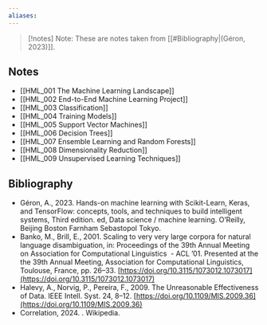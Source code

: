 ```yaml
---
aliases:
---
```

>[!notes] Note:
>These are notes taken from [[#Bibliography|(Géron, 2023)]].

## Notes
- [[HML_001 The Machine Learning Landscape]]
- [[HML_002 End-to-End Machine Learning Project]]
- [[HML_003 Classification]]
- [[HML_004 Training Models]]
- [[HML_005 Support Vector Machines]]
- [[HML_006 Decision Trees]]
- [[HML_007 Ensemble Learning and Random Forests]]
- [[HML_008 Dimensionality Reduction]]
- [[HML_009 Unsupervised Learning Techniques]]

## Bibliography
- Géron, A., 2023. Hands-on machine learning with Scikit-Learn, Keras, and TensorFlow: concepts, tools, and techniques to build intelligent systems, Third edition. ed, Data science / machine learning. O’Reilly, Beijing Boston Farnham Sebastopol Tokyo.
- Banko, M., Brill, E., 2001. Scaling to very very large corpora for natural language disambiguation, in: Proceedings of the 39th Annual Meeting on Association for Computational Linguistics  - ACL ’01. Presented at the the 39th Annual Meeting, Association for Computational Linguistics, Toulouse, France, pp. 26–33. [https://doi.org/10.3115/1073012.1073017](https://doi.org/10.3115/1073012.1073017)
- Halevy, A., Norvig, P., Pereira, F., 2009. The Unreasonable Effectiveness of Data. IEEE Intell. Syst. 24, 8–12. [https://doi.org/10.1109/MIS.2009.36](https://doi.org/10.1109/MIS.2009.36)
- Correlation, 2024. . Wikipedia.